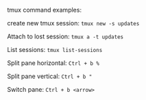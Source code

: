 tmux command examples:

create new tmux session:
`tmux new -s updates`

Attach to lost session:
`tmux a -t updates`

List sessions:
`tmux list-sessions`

Split pane horizontal:
`Ctrl + b %`

Split pane vertical:
`Ctrl + b "`

Switch pane:
`Ctrl + b <arrow>`